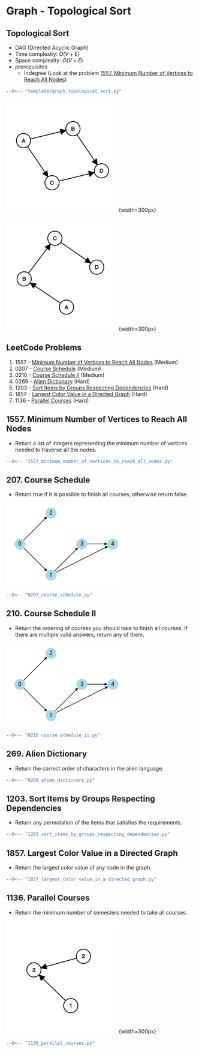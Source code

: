 # Graph - Topological Sort

## Topological Sort

- DAG (Directed Acyclic Graph)
- Time complexity: $O(V+E)$
- Space complexity: $O(V+E)$
- prerequisites
    - Indegree (Look at the problem [1557. Minimum Number of Vertices to Reach All Nodes](https://leetcode.com/problems/minimum-number-of-vertices-to-reach-all-nodes/))

```python
--8<-- "template/graph_topological_sort.py"
```

![ts1](../imgs/graph_ts1.png){width=300px}

![ts2](../imgs/graph_ts2.png){width=300px}

## LeetCode Problems

1. 1557 - [Minimum Number of Vertices to Reach All Nodes](https://leetcode.com/problems/minimum-number-of-vertices-to-reach-all-nodes/) (Medium)
2. 0207 - [Course Schedule](https://leetcode.com/problems/course-schedule/) (Medium)
3. 0210 - [Course Schedule II](https://leetcode.com/problems/course-schedule-ii/) (Medium)
4. 0269 - [Alien Dictionary](https://leetcode.com/problems/alien-dictionary/) (Hard)
5. 1203 - [Sort Items by Groups Respecting Dependencies](https://leetcode.com/problems/sort-items-by-groups-respecting-dependencies/) (Hard)
6. 1857 - [Largest Color Value in a Directed Graph](https://leetcode.com/problems/largest-color-value-in-a-directed-graph/) (Hard)
7. 1136 - [Parallel Courses](https://leetcode.com/problems/parallel-courses/) (Hard)

## 1557. Minimum Number of Vertices to Reach All Nodes

- Return a list of integers representing the minimum number of vertices needed to traverse all the nodes.

```python
--8<-- "1557_minimum_number_of_vertices_to_reach_all_nodes.py"
```

## 207. Course Schedule

- Return true if it is possible to finish all courses, otherwise return false.

![0207](../imgs/0207.png)

```python
--8<-- "0207_course_schedule.py"
```

## 210. Course Schedule II

- Return the ordering of courses you should take to finish all courses. If there are multiple valid answers, return any of them.

![0207](../imgs/0207.png)

```python
--8<-- "0210_course_schedule_ii.py"
```

## 269. Alien Dictionary

- Return the correct order of characters in the alien language.

```python
--8<-- "0269_alien_dictionary.py"
```

## 1203. Sort Items by Groups Respecting Dependencies

- Return any permutation of the items that satisfies the requirements.

```python
--8<-- "1203_sort_items_by_groups_respecting_dependencies.py"
```

## 1857. Largest Color Value in a Directed Graph

- Return the largest color value of any node in the graph.

```python
--8<-- "1857_largest_color_value_in_a_directed_graph.py"
```

## 1136. Parallel Courses

- Return the minimum number of semesters needed to take all courses.

![1136](../imgs/1136.png){width=300px}

```python
--8<-- "1136_parallel_courses.py"
```
